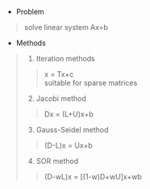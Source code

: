 * Problem
> solve linear system Ax=b
* Methods
> 1. Iteration methods
> > x = Tx+c<br>
> > suitable for sparse matrices
> 2. Jacobi method
> > Dx = (L+U)x+b
> 3. Gauss-Seidel method
> > (D-L)x = Ux+b
> 4. SOR method
> > (D-wL)x = [(1-w)D+wU]x+wb
